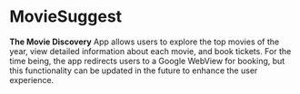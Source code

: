 # MovieSuggest
**The Movie Discovery** App allows users to explore the top movies of the year, view detailed information about each movie, and book tickets. For the time being, the app redirects users to a Google WebView for booking, but this functionality can be updated in the future to enhance the user experience.
